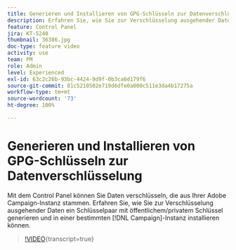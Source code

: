 ```yaml
---
title: Generieren und Installieren von GPG-Schlüsseln zur Datenverschlüsselung
description: Erfahren Sie, wie Sie zur Verschlüsselung ausgehender Daten ein Schlüsselpaar aus öffentlichem/privatem Schlüssel generieren und in einer bestimmten Campaign-Instanz installieren können.
feature: Control Panel
jira: KT-5240
thumbnail: 36386.jpg
doc-type: feature video
activity: use
team: PM
role: Admin
level: Experienced
exl-id: 63c2c26b-93bc-4424-9d9f-0b3ca6d179f6
source-git-commit: 81c5210502e719d6dfe0a000c511e3da4b17275a
workflow-type: tm+mt
source-wordcount: '73'
ht-degree: 100%

---
```


# Generieren und Installieren von GPG-Schlüsseln zur Datenverschlüsselung

Mit dem Control Panel können Sie Daten verschlüsseln, die aus Ihrer Adobe Campaign-Instanz stammen. Erfahren Sie, wie Sie zur Verschlüsselung ausgehender Daten ein Schlüsselpaar mit öffentlichem/privatem Schlüssel generieren und in einer bestimmten [!DNL Campaign]-Instanz installieren können.

>[!VIDEO](https://video.tv.adobe.com/v/327882?learn=on&captions=ger){transcript=true}
